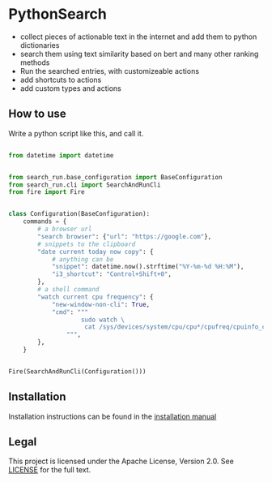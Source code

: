 # PythonSearch

- collect pieces of actionable text in the internet and add them to python dictionaries
- search them using text similarity based on bert and many other ranking methods
- Run the searched entries, with customizeable actions
- add shortcuts to actions
- add custom types and actions


## How to use

Write a python script like this, and call it.

```py

from datetime import datetime


from search_run.base_configuration import BaseConfiguration
from search_run.cli import SearchAndRunCli
from fire import Fire


class Configuration(BaseConfiguration):
    commands = {
        # a browser url
        "search browser": {"url": "https://google.com"},
        # snippets to the clipboard
        "date current today now copy": {
            # anything can be
            "snippet": datetime.now().strftime("%Y-%m-%d %H:%M"),
            "i3_shortcut": "Control+Shift+0",
        },
        # a shell command
        "watch current cpu frequency": {
            "new-window-non-cli": True,
            "cmd": """
                    sudo watch \
                     cat /sys/devices/system/cpu/cpu*/cpufreq/cpuinfo_cur_freq
                """,
        },
    }


Fire(SearchAndRunCli(Configuration()))

```


## Installation

Installation instructions can be found in the [installation manual](docs/installation.md)


## Legal

This project is licensed under the Apache License, Version 2.0. See [LICENSE](LICENSE.txt) for the full text.
